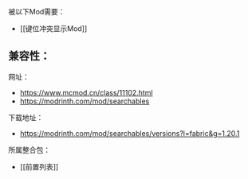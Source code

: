 被以下Mod需要：
- [[键位冲突显示Mod]]

兼容性：
- 

网址：
- https://www.mcmod.cn/class/11102.html
- https://modrinth.com/mod/searchables

下载地址：
- https://modrinth.com/mod/searchables/versions?l=fabric&g=1.20.1

所属整合包：
- [[前置列表]]